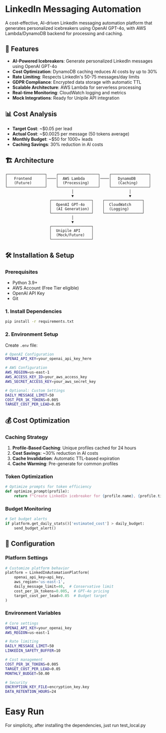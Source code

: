 # LinkedIn Messaging Automation 

A cost-effective, AI-driven LinkedIn messaging automation platform that generates personalized icebreakers using OpenAI GPT-4o, with AWS Lambda/DynamoDB backend for processing and caching.

## 🚀 Features

- **AI-Powered Icebreakers**: Generate personalized LinkedIn messages using OpenAI GPT-4o
- **Cost Optimization**: DynamoDB caching reduces AI costs by up to 30%
- **Rate Limiting**: Respects LinkedIn's 50-75 messages/day limits
- **GDPR Compliance**: Encrypted data storage with automatic TTL
- **Scalable Architecture**: AWS Lambda for serverless processing
- **Real-time Monitoring**: CloudWatch logging and metrics
- **Mock Integrations**: Ready for Unipile API integration

## 📊 Cost Analysis

- **Target Cost**: ~$0.05 per lead
- **Actual Cost**: ~$0.0025 per message (50 tokens average)
- **Monthly Budget**: ~$50 for 1000+ leads
- **Caching Savings**: 30% reduction in AI costs

## 🏗️ Architecture

```
┌─────────────────┐    ┌──────────────────┐    ┌─────────────────┐
│   Frontend      │────│  AWS Lambda      │────│   DynamoDB      │
│   (Future)      │    │  (Processing)    │    │   (Caching)     │
└─────────────────┘    └──────────────────┘    └─────────────────┘
                              │                         │
                              ▼                         ▼
                    ┌──────────────────┐    ┌─────────────────┐
                    │  OpenAI GPT-4o   │    │  CloudWatch     │
                    │  (AI Generation) │    │  (Logging)      │
                    └──────────────────┘    └─────────────────┘
                              │
                              ▼
                    ┌──────────────────┐
                    │  Unipile API     │
                    │  (Mock/Future)   │
                    └──────────────────┘
```

## 🛠️ Installation & Setup

### Prerequisites

- Python 3.9+
- AWS Account (Free Tier eligible)
- OpenAI API Key
- Git

### 1. Install Dependencies

```bash
pip install -r requirements.txt
```

### 2. Environment Setup

Create `.env` file:

```bash
# OpenAI Configuration
OPENAI_API_KEY=your_openai_api_key_here

# AWS Configuration
AWS_REGION=us-east-1
AWS_ACCESS_KEY_ID=your_aws_access_key
AWS_SECRET_ACCESS_KEY=your_aws_secret_key

# Optional: Custom Settings
DAILY_MESSAGE_LIMIT=50
COST_PER_1K_TOKENS=0.005
TARGET_COST_PER_LEAD=0.05
```

## 💰 Cost Optimization

### Caching Strategy

1. **Profile-Based Caching**: Unique profiles cached for 24 hours
2. **Cost Savings**: ~30% reduction in AI costs
3. **Cache Invalidation**: Automatic TTL-based expiration
4. **Cache Warming**: Pre-generate for common profiles

### Token Optimization

```python
# Optimize prompts for token efficiency
def optimize_prompt(profile):
    return f"Create LinkedIn icebreaker for {profile.name}, {profile.title} at {profile.company}"
```

### Budget Monitoring

```python
# Set budget alerts
if platform.get_daily_stats()['estimated_cost'] > daily_budget:
    send_budget_alert()
```

## 🔧 Configuration

### Platform Settings

```python
# Customize platform behavior
platform = LinkedInAutomationPlatform(
    openai_api_key=api_key,
    aws_region='us-east-1',
    daily_message_limit=40,  # Conservative limit
    cost_per_1k_tokens=0.005,  # GPT-4o pricing
    target_cost_per_lead=0.05  # Budget target
)
```

### Environment Variables

```bash
# Core settings
OPENAI_API_KEY=your_openai_key
AWS_REGION=us-east-1

# Rate limiting
DAILY_MESSAGE_LIMIT=50
LINKEDIN_SAFETY_BUFFER=10

# Cost management
COST_PER_1K_TOKENS=0.005
TARGET_COST_PER_LEAD=0.05
MONTHLY_BUDGET=50.00

# Security
ENCRYPTION_KEY_FILE=encryption_key.key
DATA_RETENTION_HOURS=24
```


# Easy Run
For simplicity, after installing the dependencies, just run test_local.py
